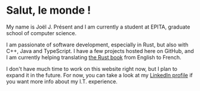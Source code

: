 # Salut, le monde !

My name is Joël J. Présent and I am currently a student at EPITA, graduate school of computer science.

I am passionate of software development, especially in Rust, but also with C++, Java and TypeScript.
I have a few projects hosted here on GitHub, and I am currently helping translating [the Rust book][rust-book-fr] from English to French.

I don't have much time to work on this website right now, but I plan to expand it in the future.
For now, you can take a look at my [LinkedIn profile][linkedin] if you want more info about my I.T. experience.

[rust-book-fr]: https://github.com/Jimskapt/rust-book-fr
[linkedin]: https://www.linkedin.com/in/joeljpresent
